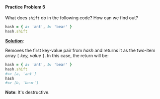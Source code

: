 #### Practice Problem 5

What does `shift` do in the following code? How can we find out?

```ruby
hash = { a: 'ant', b: 'bear' }
hash.shift
```

<ins>**Solution**</ins>: 

Removes  the first key-value pair from *hash* and returns it as the two-item array `[` *key, value* `]`. In this case, the return will be: 

```ruby
hash = { a: 'ant', b: 'bear' }
hash.shift
#=> [a, 'ant']
hash
#=> [b, 'bear']
```

**Note**: It's destructive. 

